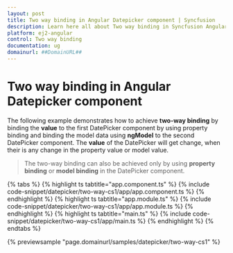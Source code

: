 ```yaml
---
layout: post
title: Two way binding in Angular Datepicker component | Syncfusion
description: Learn here all about Two way binding in Syncfusion Angular Datepicker component of Syncfusion Essential JS 2 and more.
platform: ej2-angular
control: Two way binding 
documentation: ug
domainurl: ##DomainURL##
---
```


# Two way binding in Angular Datepicker component

The following example demonstrates how to achieve **two-way binding** by binding the **value** to the first DatePicker component by using property binding and binding the model data using **ngModel** to the second DatePicker component. The **value** of the DatePicker will get change, when their is any change in the property value or model value.

> The two-way binding can also be achieved only by using **property binding** or **model binding** in the DatePicker component.

{% tabs %}
{% highlight ts tabtitle="app.component.ts" %}
{% include code-snippet/datepicker/two-way-cs1/app/app.component.ts %}
{% endhighlight %}
{% highlight ts tabtitle="app.module.ts" %}
{% include code-snippet/datepicker/two-way-cs1/app/app.module.ts %}
{% endhighlight %}
{% highlight ts tabtitle="main.ts" %}
{% include code-snippet/datepicker/two-way-cs1/app/main.ts %}
{% endhighlight %}
{% endtabs %}
  
{% previewsample "page.domainurl/samples/datepicker/two-way-cs1" %}
